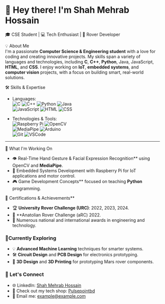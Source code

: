 
# 👋 Hey there! I'm **Shah Mehrab Hossain**  

🎓 CSE Student | 💻 Tech Enthusiast | 🚀 Rover Developer  

💡 About Me  
I'm a passionate **Computer Science & Engineering student** with a love for coding and creating innovative projects. My skills span a variety of languages and technologies, including **C**, **C++**, **Python**, Java, JavaScript, **HTML**, and **CSS**. I enjoy working on **IoT**, **embedded systems**, and **computer vision** projects, with a focus on building smart, real-world solutions.


🛠️ Skills & Expertise
- Languages:  
  ![C](https://img.shields.io/badge/-C-00599C?style=flat-square&logo=c&logoColor=white) 
  ![C++](https://img.shields.io/badge/-C++-00599C?style=flat-square&logo=c%2B%2B&logoColor=white) 
  ![Python](https://img.shields.io/badge/-Python-3776AB?style=flat-square&logo=python&logoColor=white) 
  ![Java](https://img.shields.io/badge/-Java-007396?style=flat-square&logo=java&logoColor=white)  
  ![JavaScript](https://img.shields.io/badge/-JavaScript-F7DF1E?style=flat-square&logo=javascript&logoColor=black)
  ![HTML](https://img.shields.io/badge/-HTML5-E34F26?style=flat-square&logo=html5&logoColor=white) 
  ![CSS](https://img.shields.io/badge/-CSS3-1572B6?style=flat-square&logo=css3&logoColor=white)

- Technologies & Tools:  
  ![Raspberry Pi](https://img.shields.io/badge/-RaspberryPi-C51A4A?style=flat-square&logo=raspberry-pi) 
  ![OpenCV](https://img.shields.io/badge/-OpenCV-5C3EE8?style=flat-square&logo=opencv&logoColor=white)  
  ![MediaPipe](https://img.shields.io/badge/-MediaPipe-007ACC?style=flat-square&logo=google&logoColor=white) 
  ![Arduino](https://img.shields.io/badge/-Arduino-00979D?style=flat-square&logo=arduino&logoColor=white)  
  ![Git](https://img.shields.io/badge/-Git-F05032?style=flat-square&logo=git&logoColor=white) 
  ![VSCode](https://img.shields.io/badge/-VSCode-007ACC?style=flat-square&logo=visual-studio-code&logoColor=white)

---

🌟 What I'm Working On
- 👁️ Real-Time Hand Gesture & Facial Expression Recognition** using OpenCV and **MediaPipe**.
- 🤖 Embedded Systems Development with Raspberry Pi for IoT applications and motor control.
- 🎮 Game Development Concepts** focused on teaching **Python** programming.

🏅 Certifications & Achievements**
- 🏆 **University Rover Challenge (URC)**: 2022, 2023, 2024.
- 🚀 **Anatolian Rover Challenge (aRC) 2022.
- 🏅 Numerous national and international awards in engineering and technology.



### 🌱Currently Exploring
- 💡 **Advanced Machine Learning** techniques for smarter systems.
- 🛠️ **Circuit Design** and **PCB Design** for electronics prototyping.
- 🔧 **3D Design** and **3D Printing** for prototyping Mars rover components.


### 🔗 **Let's Connect**
- 🌐 LinkedIn: [Shah Mehrab Hossain](#)
- 🛒 Check out my tech shop: [Pulsepointbd](#)
- 📧 Email me: example@example.com

